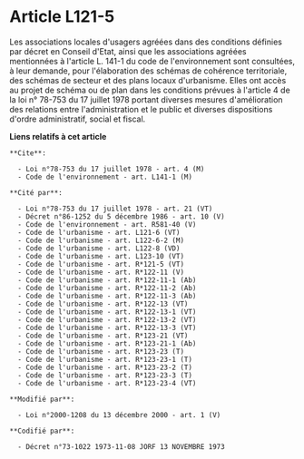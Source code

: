 # Article L121-5

Les associations locales d'usagers agréées dans des conditions définies par décret en Conseil d'Etat, ainsi que les
associations agréées mentionnées à l'article L. 141-1 du code de l'environnement sont consultées, à leur demande, pour
l'élaboration des schémas de cohérence territoriale, des schémas de secteur et des plans locaux d'urbanisme. Elles ont accès
au projet de schéma ou de plan dans les conditions prévues à l'article 4 de la loi n° 78-753 du 17 juillet 1978 portant
diverses mesures d'amélioration des relations entre l'administration et le public et diverses dispositions d'ordre
administratif, social et fiscal.

**Liens relatifs à cet article**

	**Cite**:

	  - Loi n°78-753 du 17 juillet 1978 - art. 4 (M)
	  - Code de l'environnement - art. L141-1 (M)

	**Cité par**:

	  - Loi n°78-753 du 17 juillet 1978 - art. 21 (VT)
	  - Décret n°86-1252 du 5 décembre 1986 - art. 10 (V)
	  - Code de l'environnement - art. R581-40 (V)
	  - Code de l'urbanisme - art. L121-6 (VT)
	  - Code de l'urbanisme - art. L122-6-2 (M)
	  - Code de l'urbanisme - art. L122-8 (VD)
	  - Code de l'urbanisme - art. L123-10 (VT)
	  - Code de l'urbanisme - art. R*121-5 (VT)
	  - Code de l'urbanisme - art. R*122-11 (V)
	  - Code de l'urbanisme - art. R*122-11-1 (Ab)
	  - Code de l'urbanisme - art. R*122-11-2 (Ab)
	  - Code de l'urbanisme - art. R*122-11-3 (Ab)
	  - Code de l'urbanisme - art. R*122-13 (VT)
	  - Code de l'urbanisme - art. R*122-13-1 (VT)
	  - Code de l'urbanisme - art. R*122-13-2 (VT)
	  - Code de l'urbanisme - art. R*122-13-3 (VT)
	  - Code de l'urbanisme - art. R*123-21 (VT)
	  - Code de l'urbanisme - art. R*123-21-1 (Ab)
	  - Code de l'urbanisme - art. R*123-23 (T)
	  - Code de l'urbanisme - art. R*123-23-1 (T)
	  - Code de l'urbanisme - art. R*123-23-2 (T)
	  - Code de l'urbanisme - art. R*123-23-3 (T)
	  - Code de l'urbanisme - art. R*123-23-4 (VT)

	**Modifié par**:

	  - Loi n°2000-1208 du 13 décembre 2000 - art. 1 (V)

	**Codifié par**:

	  - Décret n°73-1022 1973-11-08 JORF 13 NOVEMBRE 1973
